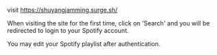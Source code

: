 visit https://shuyangjamming.surge.sh/

When visiting the site for the first time, click on 'Search' and you will be redirected to login to your Spotify account.

You may edit your Spotify playlist after authentication.
